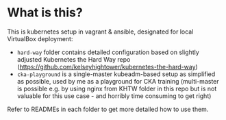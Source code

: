 # What is this?
This is kubernetes setup in vagrant & ansible, designated for local VirtualBox deployment:
- `hard-way` folder contains detailed configuration based on slightly adjusted Kubernetes the Hard Way repo (https://github.com/kelseyhightower/kubernetes-the-hard-way)
- `cka-playground` is a single-master kubeadm-based setup as simplified as possible, used by me as a playground for CKA training (multi-master is possible e.g. by using nginx from KHTW folder in this repo but is not valuable for this use case - and horribly time consuming to get right)

Refer to READMEs in each folder to get more detailed how to use them.
